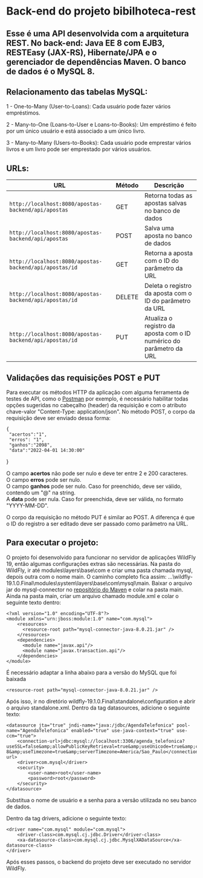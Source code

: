 # Back-end do projeto bibilhoteca-rest
## Esse é uma API desenvolvida com a arquitetura REST. No back-end: Java EE 8 com EJB3, RESTEasy (JAX-RS), Hibernate/JPA e o gerenciador de dependências Maven. O banco de dados é o MySQL 8.

## Relacionamento das tabelas MySQL:

1 - One-to-Many (User-to-Loans): Cada usuário pode fazer vários empréstimos.

2 - Many-to-One (Loans-to-User e Loans-to-Books): Um empréstimo é feito por um único usuário e está associado a um único livro.

3 - Many-to-Many (Users-to-Books): Cada usuário pode emprestar vários livros e um livro pode ser emprestado por vários usuários.


## URLs:
|  URL |  Método | Descrição |
|----------|--------------|--------------|
|`http://localhost:8080/apostas-backend/api/apostas`                                 | GET | Retorna todas as apostas salvas no banco de dados |
|`http://localhost:8080/apostas-backend/api/apostas`                                 | POST | Salva uma aposta no banco de dados |
|`http://localhost:8080/apostas-backend/api/apostas/id`                              | GET | Retorna a aposta com o ID do parâmetro da URL |
|`http://localhost:8080/apostas-backend/api/apostas/id`                              | DELETE | Deleta o registro da aposta com o ID do parâmetro da URL |
|`http://localhost:8080/apostas-backend/api/apostas/id`                              | PUT | Atualiza o registro da aposta com o ID numérico do parâmetro da URL|


## Validações das requisições POST e PUT
Para executar os métodos HTTP da aplicação com alguma ferramenta de testes de API, como o [Postman](https://www.postman.com/) por exemplo, é necessário habilitar todas opções sugeridas no cabeçalho (header) da requisição e com o atributo chave-valor "Content-Type: application/json".
No método POST, o corpo da requisição deve ser enviado dessa forma:

    {   
     "acertos":"1",
     "erros": "1",
     "ganhos":"2098",
     "data":"2022-04-01 14:30:00"
    
}

O campo **acertos** não pode ser nulo e deve ter entre 2 e 200 caracteres.<br>
O campo **erros** pode ser nulo.<br>
O campo **ganhos** pode ser nulo. Caso for preenchido, deve ser válido, contendo um "@" na string.<br>
A **data** pode ser nula. Caso for preenchida, deve ser válida, no formato "YYYY-MM-DD".<br>


O corpo da requisição no método PUT é similar ao POST. A diferença é que o ID do registro a ser editado deve ser passado como parâmetro na URL.

## Para executar o projeto:
O projeto foi desenvolvido para funcionar no servidor de aplicações WildFly 19, então algumas configurações extras são necessárias.
Na pasta do WildFly, ir até modules\layers\base\com e criar uma pasta chamada mysql, depois outra com o nome main.
O caminho completo fica assim: ...\wildfly-19.1.0.Final\modules\system\layers\base\com\mysql\main.
Baixar o arquivo jar do mysql-connector no [repositório do Maven](https://mvnrepository.com/artifact/mysql/mysql-connector-java) e colar na pasta main.
Ainda na pasta main, criar um arquivo chamado module.xml e colar o seguinte texto dentro:

```
<?xml version="1.0" encoding="UTF-8"?>
<module xmlns="urn:jboss:module:1.0" name="com.mysql">
	<resources>
	  <resource-root path="mysql-connector-java-8.0.21.jar" />
	</resources>
	<dependencies>
	  <module name="javax.api"/>
	  <module name="javax.transaction.api"/>
	</dependencies>
</module>
```

É necessário adaptar a linha abaixo para a versão do MySQL que foi baixada
```
<resource-root path="mysql-connector-java-8.0.21.jar" />
```

Após isso, ir no diretório wildfly-19.1.0.Final\standalone\configuration e abrir o arquivo standalone.xml.
Dentro da tag datasources, adicione o seguinte texto:

```
<datasource jta="true" jndi-name="java:/jdbc/AgendaTelefonica" pool-name="AgendaTelefonica" enabled="true" use-java-context="true" use-ccm="true">
    <connection-url>jdbc:mysql://localhost:3306/agenda_telefonica?useSSL=false&amp;allowPublicKeyRetrieval=true&amp;useUnicode=true&amp;characterEncoding=UTF-8&amp;useTimezone=true&amp;serverTimezone=America/Sao_Paulo</connection-url>
    <driver>com.mysql</driver>
    <security>
        <user-name>root</user-name>
        <password>root</password>
    </security>
</datasource>
```
Substitua o nome de usuário e a senha para a versão utilizada no seu banco de dados.

Dentro da tag drivers, adicione o seguinte texto:
```
<driver name="com.mysql" module="com.mysql">
    <driver-class>com.mysql.cj.jdbc.Driver</driver-class>
    <xa-datasource-class>com.mysql.cj.jdbc.MysqlXADataSource</xa-datasource-class>
</driver>
```

Após esses passos, o backend do projeto deve ser executado no servidor WildFly.
